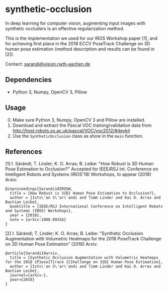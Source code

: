 # synthetic-occlusion

In deep learning for computer vision, augmenting input images with synthetic occluders is an effective regularization method.

This is the implementation we used for our IROS Workshop paper [1], and for achieving first place in the 2018 ECCV PoseTrack Challenge on 3D human pose estimation (method description and results can be found in [2]).

Contact: sarandi@vision.rwth-aachen.de

## Dependencies

* Python 3, Numpy, OpenCV 3, Pillow

## Usage
0. Make sure Python 3, Numpy, OpenCV 3 and Pillow are installed.
1. Download and extract the Pascal VOC training/validation data from http://host.robots.ox.ac.uk/pascal/VOC/voc2012/#devkit
2. Use the `SyntheticOcclusion` class as show in the `main` function.

## References

[1] I. Sárándi; T. Linder; K. O. Arras; B. Leibe: "How Robust is 3D Human Pose Estimation to Occlusion?" Accepted for IEEE/RSJ Int. Conference on Intelligent Robots and Systems (IROS'18) Workshops, to appear (2018) Arxiv:

```
@inproceedings{Sarandi18IROSW,
  title = {How Robust is 3{D} Human Pose Estimation to Occlusion?},
  author = {Istv\'an S\'ar\'andi and Timm Linder and Kai O. Arras and Bastian Leibe},
  booktitle = {IEEE/RSJ International Conference on Intelligent Robots and Systems (IROS) Workshops},
  year = {2018},
  note = {arXiv:1808.09316}
}
```

[2] I. Sárándi; T. Linder; K. O. Arras; B. Leibe: "Synthetic Occlusion Augmentation with Volumetric Heatmaps for the 2018 PoseTrack Challenge on 3D Human Pose Estimation" (2018) Arxiv:

```
@article{Sarandi18arxiv,
  title = {Synthetic Occlusion Augmentation with Volumetric Heatmaps for the 2018 {P}ose{T}rack {C}hallenge on 3{D} Human Pose Estimation},
  author = {Istv\'an S\'ar\'andi and Timm Linder and Kai O. Arras and Bastian Leibe},
  journal={arXiv:},
  year={2018}
}
```
